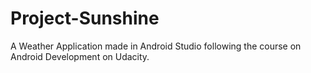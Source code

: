 # Project-Sunshine
A Weather Application made in Android Studio following the course on Android Development on Udacity.
